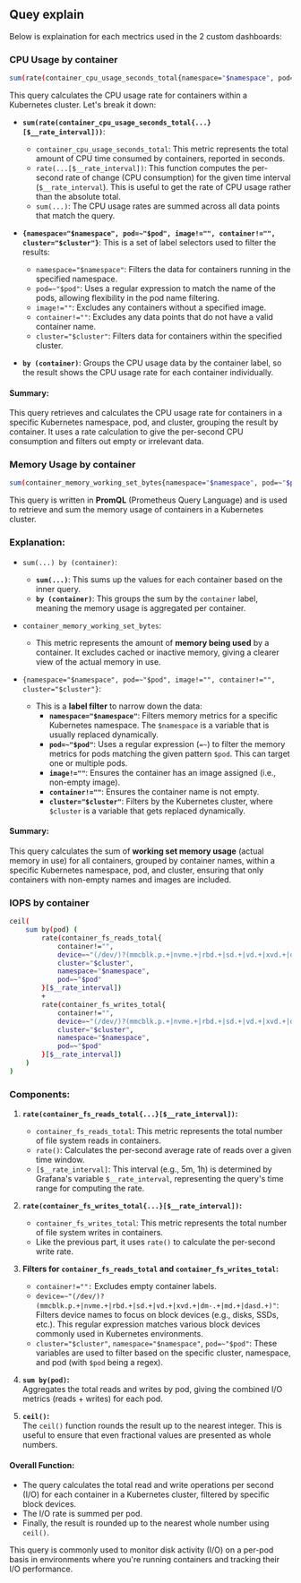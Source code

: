 ## Quey explain
Below is explaination for each mectrics used in the 2 custom dashboards:
### CPU Usage by container

```sh
sum(rate(container_cpu_usage_seconds_total{namespace="$namespace", pod=~"$pod", image!="", container!="", cluster="$cluster"}[$__rate_interval])) by (container)
```

This query calculates the CPU usage rate for containers within a Kubernetes cluster. Let's break it down:

- **`sum(rate(container_cpu_usage_seconds_total{...}[$__rate_interval]))`**: 
  - `container_cpu_usage_seconds_total`: This metric represents the total amount of CPU time consumed by containers, reported in seconds.
  - `rate(...[$__rate_interval])`: This function computes the per-second rate of change (CPU consumption) for the given time interval (`$__rate_interval`). This is useful to get the rate of CPU usage rather than the absolute total.
  - `sum(...)`: The CPU usage rates are summed across all data points that match the query.

- **`{namespace="$namespace", pod=~"$pod", image!="", container!="", cluster="$cluster"}`**: 
  This is a set of label selectors used to filter the results:
  - `namespace="$namespace"`: Filters the data for containers running in the specified namespace.
  - `pod=~"$pod"`: Uses a regular expression to match the name of the pods, allowing flexibility in the pod name filtering.
  - `image!=""`: Excludes any containers without a specified image.
  - `container!=""`: Excludes any data points that do not have a valid container name.
  - `cluster="$cluster"`: Filters data for containers within the specified cluster.

- **`by (container)`**: Groups the CPU usage data by the container label, so the result shows the CPU usage rate for each container individually.

#### Summary:
This query retrieves and calculates the CPU usage rate for containers in a specific Kubernetes namespace, pod, and cluster, grouping the result by container. It uses a rate calculation to give the per-second CPU consumption and filters out empty or irrelevant data.

### Memory Usage by container

```sh
sum(container_memory_working_set_bytes{namespace="$namespace", pod=~"$pod", image!="", container!="", cluster="$cluster"}) by (container)
```
This query is written in **PromQL** (Prometheus Query Language) and is used to retrieve and sum the memory usage of containers in a Kubernetes cluster.

### Explanation:

- `sum(...) by (container)`:
  - **`sum(...)`**: This sums up the values for each container based on the inner query.
  - **`by (container)`**: This groups the sum by the `container` label, meaning the memory usage is aggregated per container.

- `container_memory_working_set_bytes`:
  - This metric represents the amount of **memory being used** by a container. It excludes cached or inactive memory, giving a clearer view of the actual memory in use.

- `{namespace="$namespace", pod=~"$pod", image!="", container!="", cluster="$cluster"}`:
  - This is a **label filter** to narrow down the data:
    - **`namespace="$namespace"`**: Filters memory metrics for a specific Kubernetes namespace. The `$namespace` is a variable that is usually replaced dynamically.
    - **`pod=~"$pod"`**: Uses a regular expression (`=~`) to filter the memory metrics for pods matching the given pattern `$pod`. This can target one or multiple pods.
    - **`image!=""`**: Ensures the container has an image assigned (i.e., non-empty image).
    - **`container!=""`**: Ensures the container name is not empty.
    - **`cluster="$cluster"`**: Filters by the Kubernetes cluster, where `$cluster` is a variable that gets replaced dynamically.

#### Summary:
This query calculates the sum of **working set memory usage** (actual memory in use) for all containers, grouped by container names, within a specific Kubernetes namespace, pod, and cluster, ensuring that only containers with non-empty names and images are included.

### IOPS by container

```sh
ceil(
    sum by(pod) (
        rate(container_fs_reads_total{
            container!="", 
            device=~"(/dev/)?(mmcblk.p.+|nvme.+|rbd.+|sd.+|vd.+|xvd.+|dm-.+|md.+|dasd.+)", 
            cluster="$cluster", 
            namespace="$namespace", 
            pod=~"$pod"
        }[$__rate_interval]) 
        + 
        rate(container_fs_writes_total{
            container!="", 
            device=~"(/dev/)?(mmcblk.p.+|nvme.+|rbd.+|sd.+|vd.+|xvd.+|dm-.+|md.+|dasd.+)", 
            cluster="$cluster", 
            namespace="$namespace", 
            pod=~"$pod"
        }[$__rate_interval])
    )
)
```

### Components:

1. **`rate(container_fs_reads_total{...}[$__rate_interval])`:**  
   - `container_fs_reads_total`: This metric represents the total number of file system reads in containers.
   - `rate()`: Calculates the per-second average rate of reads over a given time window.
   - `[$__rate_interval]`: This interval (e.g., 5m, 1h) is determined by Grafana's variable `$__rate_interval`, representing the query's time range for computing the rate.

2. **`rate(container_fs_writes_total{...}[$__rate_interval])`:**  
   - `container_fs_writes_total`: This metric represents the total number of file system writes in containers.
   - Like the previous part, it uses `rate()` to calculate the per-second write rate.

3. **Filters for `container_fs_reads_total` and `container_fs_writes_total`:**
   - `container!="":` Excludes empty container labels.
   - `device=~"(/dev/)?(mmcblk.p.+|nvme.+|rbd.+|sd.+|vd.+|xvd.+|dm-.+|md.+|dasd.+)"`: Filters device names to focus on block devices (e.g., disks, SSDs, etc.). This regular expression matches various block devices commonly used in Kubernetes environments.
   - `cluster="$cluster"`, `namespace="$namespace"`, `pod=~"$pod"`: These variables are used to filter based on the specific cluster, namespace, and pod (with `$pod` being a regex).

4. **`sum by(pod)`:**  
   Aggregates the total reads and writes by pod, giving the combined I/O metrics (reads + writes) for each pod.

5. **`ceil()`:**  
   The `ceil()` function rounds the result up to the nearest integer. This is useful to ensure that even fractional values are presented as whole numbers.

#### Overall Function:
- The query calculates the total read and write operations per second (I/O) for each container in a Kubernetes cluster, filtered by specific block devices.
- The I/O rate is summed per pod.
- Finally, the result is rounded up to the nearest whole number using `ceil()`.

This query is commonly used to monitor disk activity (I/O) on a per-pod basis in environments where you're running containers and tracking their I/O performance.